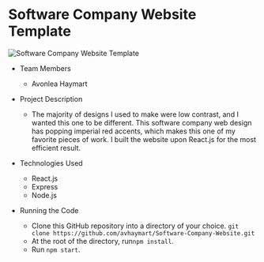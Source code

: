 # Software Company Website Template

![Software Company Website Template](https://image.ibb.co/iNmWDA/website-software-company.jpg)

* Team Members
   * Avonlea Haymart

* Project Description
   * The majority of designs I used to make were low contrast, and I wanted this one to be different. This software company web design has popping imperial red accents, which makes this one of my favorite pieces of work. I built the website upon React.js for the most efficient result.

* Technologies Used
  * React.js
  * Express
  * Node.js
* Running the Code
  * Clone this GitHub repository into a directory of your choice.
  ```git clone https://github.com/avhaymart/Software-Company-Website.git```
  * At the root of the directory, run```npm install```.
  * Run ```npm start```.
